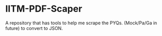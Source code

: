 # IITM-PDF-Scaper
A repository that has tools to help me scrape the PYQs. (Mock/Pa/Ga in future) to convert to JSON.
